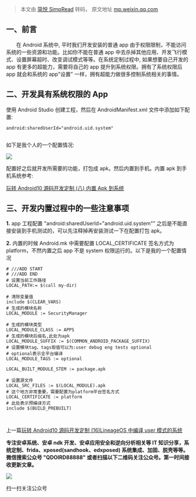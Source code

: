 > 本文由 [简悦 SimpRead](http://ksria.com/simpread/) 转码， 原文地址 [mp.weixin.qq.com](https://mp.weixin.qq.com/s/yX_i4U8qKXuXYiZYrEr59Q)

  

一、前言
----

       在 Android 系统中, 平时我们开发安装的普通 app 由于权限限制，不能访问系统的一些资源和功能。比如你不能在普通 app 中去杀掉其他应用、开发飞行模式、设置屏幕超时、改变调试模式等等。在系统定制过程中, 如果想要自己开发的 app 有更多的超能力，需要将自己的 app 提升到系统权限。拥有了系统权限后 app 就会和系统的 app"设置" 一样，拥有超能力做很多控制系统相关的事情。

二、开发具有系统权限的 App
---------------

使用 Android Studio 创建工程，然后在 AndroidManifest.xml 文件中添加如下配置:

```
android:sharedUserId="android.uid.system"


```

如下是我个人的一个配置情况:

![](https://mmbiz.qpic.cn/mmbiz_png/9vkUcew5430FXfZPWYTCmzicFvibB561v54w5xoVVOKQzvceicPP6zj0HyzrWr73h0siadjLSxBksrQccfyJZK08zA/640?wx_fmt=png)

配置好之后就开发所需要的功能，打包成 apk。然后内置到手机。内置 apk 到手机系统参考:

[玩转 Android10 源码开发定制 (八) 内置 Apk 到系统](https://mp.weixin.qq.com/s?__biz=Mzg2MjU1NDE1NA==&mid=2247483855&idx=1&sn=06138a9db04ba2a761f8dd9495ecd56a&scene=21#wechat_redirect)

三、开发内置过程中的一些注意事项
----------------

**1.** app 工程配置 "android:sharedUserId="android.uid.system"” 之后是不能直接安装到手机测试的，可以先注释掉再安装测试一下在配置打包 apk。

**2.** 内置的时候 Android.mk 中需要配置 LOCAL_CERTIFICATE 签名方式为 platform，不然内置之后 app 不是 system 权限运行的。以下是我的一个配置情况

```
# ///ADD START
# ///ADD END
# 设置当前工作路径
LOCAL_PATH:= $(call my-dir)

# 清除变量值
include $(CLEAR_VARS)
# 生成的模块名称
LOCAL_MODULE := SecurityManager

# 生成的模块类型
LOCAL_MODULE_CLASS := APPS
# 生成的模块后缀名,此处为apk
LOCAL_MODULE_SUFFIX := $(COMMON_ANDROID_PACKAGE_SUFFIX)
# 设置模块tag，tags取值可以为:user debug eng tests optional
# optional表示全平台编译
LOCAL_MODULE_TAGS := optional

LOCAL_BUILT_MODULE_STEM := package.apk

# 设置源文件
LOCAL_SRC_FILES := $(LOCAL_MODULE).apk
# 这个地方非常重要，需要配置为platform平台签名方式
LOCAL_CERTIFICATE := platform
# 此处表示预编译方式
include $(BUILD_PREBUILT)



```

上一篇[玩转 Android10 源码开发定制 (16)LineageOS 中编译 user 模式的系统](https://mp.weixin.qq.com/s?__biz=Mzg2MjU1NDE1NA==&mid=2247484135&idx=1&sn=9cb4e9288b910fa0cfcdbb62cca058fc&scene=21#wechat_redirect)

**专注安卓系统、安卓 ndk 开发、安卓应用安全和逆向分析相关等 IT 知识分享，系统定制、frida、xposed(sandhook、edxposed) 系统集成、加固、脱壳等等。微信搜索公众号 "QDOIRD88888" 或者扫描以下二维码关注公众号。第一时间接收更新文章。**

![](https://mmbiz.qpic.cn/mmbiz_jpg/9vkUcew5430HpkFIRvrbTB68PwHwicZh5YG5aXIeibCxz29DDYLdQrf3ibjZxrCHST9r0zicRIsBYJ8HasrIwJU55Q/640?wx_fmt=jpeg)

扫一扫关注公众号